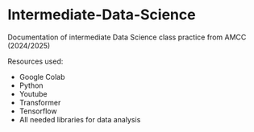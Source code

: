 # Intermediate-Data-Science
Documentation of intermediate Data Science class practice from AMCC (2024/2025)

Resources used:
- Google Colab 
- Python
- Youtube
- Transformer
- Tensorflow
- All needed libraries for data analysis
